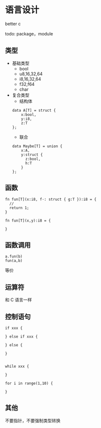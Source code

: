 # 语言设计

better c

todo: package，module

## 类型

- 基础类型
  - bool
  - u8,16,32,64
  - i8,16,32,64
  - f32,f64
  - char
- 复合类型
  - 结构体
  ```
  data A[T] = struct {
      x:bool,
      y:i8,
      z:T
  };
  ```
  - 联合
  ```
  data Maybe[T] = union {
      x:A,
      y:struct {
        z:bool,
        h:T
      }
  };
  ```

## 函数

```
fn fun[T](x:i8, f·: struct { g:T }):i8 = {
  //
  return 1;
}
```

```
fn fun[T](x,y):i8 = {
  
}
```

## 函数调用

```
a.fun(b)
fun(a,b)
```
等价

## 运算符

和 C 语言一样

## 控制语句
```
if xxx {

} else if xxx {

} else {

}


while xxx {

}

for i in range(1,10) {

}
```

## 其他

不要指针，不要强制类型转换
